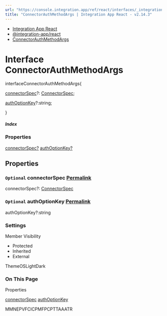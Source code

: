 ```yaml
---
url: "https://console.integration.app/ref/react/interfaces/_integration-app_react.ConnectorAuthMethodArgs.html"
title: "ConnectorAuthMethodArgs | Integration App React - v2.14.3"
---
```


- [Integration App React](https://console.integration.app/ref/react/index.html)
- [@integration-app/react](https://console.integration.app/ref/react/modules/_integration-app_react.html)
- [ConnectorAuthMethodArgs](https://console.integration.app/ref/react/interfaces/_integration-app_react.ConnectorAuthMethodArgs.html)

# Interface ConnectorAuthMethodArgs

interfaceConnectorAuthMethodArgs{

[connectorSpec](https://console.integration.app/ref/react/interfaces/_integration-app_react.ConnectorAuthMethodArgs.html#connectorspec)?: [ConnectorSpec](https://console.integration.app/ref/react/interfaces/ConnectorSpec.html);

[authOptionKey](https://console.integration.app/ref/react/interfaces/_integration-app_react.ConnectorAuthMethodArgs.html#authoptionkey)?:string;

}

##### Index

### Properties

[connectorSpec?](https://console.integration.app/ref/react/interfaces/_integration-app_react.ConnectorAuthMethodArgs.html#connectorspec) [authOptionKey?](https://console.integration.app/ref/react/interfaces/_integration-app_react.ConnectorAuthMethodArgs.html#authoptionkey)

## Properties

### `Optional` connectorSpec [Permalink](https://console.integration.app/ref/react/interfaces/_integration-app_react.ConnectorAuthMethodArgs.html\#connectorspec)

connectorSpec?: [ConnectorSpec](https://console.integration.app/ref/react/interfaces/ConnectorSpec.html)

### `Optional` authOptionKey [Permalink](https://console.integration.app/ref/react/interfaces/_integration-app_react.ConnectorAuthMethodArgs.html\#authoptionkey)

authOptionKey?:string

### Settings

Member Visibility

- Protected
- Inherited
- External

ThemeOSLightDark

### On This Page

Properties

[connectorSpec](https://console.integration.app/ref/react/interfaces/_integration-app_react.ConnectorAuthMethodArgs.html#connectorspec) [authOptionKey](https://console.integration.app/ref/react/interfaces/_integration-app_react.ConnectorAuthMethodArgs.html#authoptionkey)

MMNEPVFCICPMFPCPTTAAATR